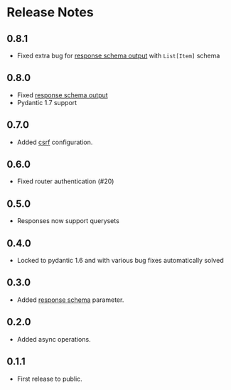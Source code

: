 # Release Notes


## 0.8.1

 * Fixed extra bug for [response schema output](https://github.com/vitalik/django-ninja/issues/19) with `List[Item]` schema

## 0.8.0

 * Fixed [response schema output](https://github.com/vitalik/django-ninja/issues/19)
 * Pydantic 1.7 support

## 0.7.0

 * Added [csrf](/tutorial/csrf) configuration.

## 0.6.0

 * Fixed router authentication (#20)
 
## 0.5.0

 * Responses now support querysets

## 0.4.0

 * Locked to pydantic 1.6 and with various bug fixes automatically solved

## 0.3.0

 * Added [response schema](/tutorial/response-schema) parameter.

## 0.2.0

 * Added async operations.

## 0.1.1

 * First release to public.
